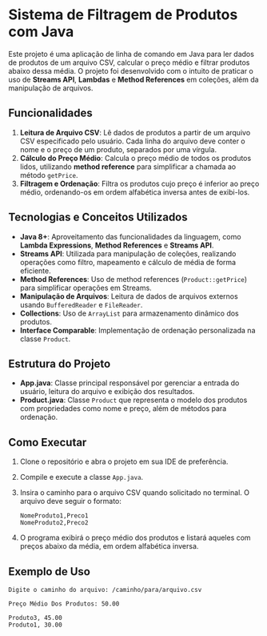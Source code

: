 # Sistema de Filtragem de Produtos com Java

Este projeto é uma aplicação de linha de comando em Java para ler dados de produtos de um arquivo CSV, calcular o preço médio e filtrar produtos abaixo dessa média. O projeto foi desenvolvido com o intuito de praticar o uso de **Streams API**, **Lambdas** e **Method References** em coleções, além da manipulação de arquivos.

## Funcionalidades

1. **Leitura de Arquivo CSV**: Lê dados de produtos a partir de um arquivo CSV especificado pelo usuário. Cada linha do arquivo deve conter o nome e o preço de um produto, separados por uma vírgula.
2. **Cálculo do Preço Médio**: Calcula o preço médio de todos os produtos lidos, utilizando **method reference** para simplificar a chamada ao método `getPrice`.
3. **Filtragem e Ordenação**: Filtra os produtos cujo preço é inferior ao preço médio, ordenando-os em ordem alfabética inversa antes de exibi-los.

## Tecnologias e Conceitos Utilizados

- **Java 8+**: Aproveitamento das funcionalidades da linguagem, como **Lambda Expressions**, **Method References** e **Streams API**.
- **Streams API**: Utilizada para manipulação de coleções, realizando operações como filtro, mapeamento e cálculo de média de forma eficiente.
- **Method References**: Uso de method references (`Product::getPrice`) para simplificar operações em Streams.
- **Manipulação de Arquivos**: Leitura de dados de arquivos externos usando `BufferedReader` e `FileReader`.
- **Collections**: Uso de `ArrayList` para armazenamento dinâmico dos produtos.
- **Interface Comparable**: Implementação de ordenação personalizada na classe `Product`.

## Estrutura do Projeto

- **App.java**: Classe principal responsável por gerenciar a entrada do usuário, leitura do arquivo e exibição dos resultados.
- **Product.java**: Classe `Product` que representa o modelo dos produtos com propriedades como nome e preço, além de métodos para ordenação.

## Como Executar

1. Clone o repositório e abra o projeto em sua IDE de preferência.
2. Compile e execute a classe `App.java`.
3. Insira o caminho para o arquivo CSV quando solicitado no terminal. O arquivo deve seguir o formato:

    ```
    NomeProduto1,Preco1
    NomeProduto2,Preco2
    ```

4. O programa exibirá o preço médio dos produtos e listará aqueles com preços abaixo da média, em ordem alfabética inversa.

## Exemplo de Uso

```plaintext
Digite o caminho do arquivo: /caminho/para/arquivo.csv

Preço Médio Dos Produtos: 50.00

Produto3, 45.00
Produto1, 30.00
